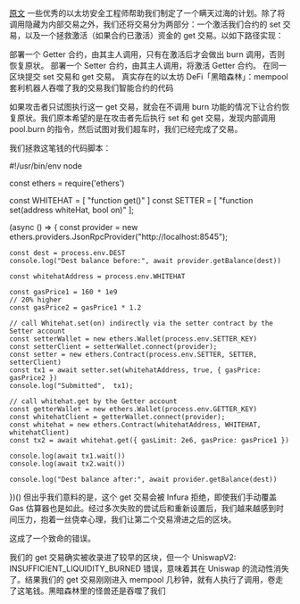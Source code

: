 [原文](https://medium.com/@danrobinson/ethereum-is-a-dark-forest-ecc5f0505dff)
一些优秀的以太坊安全工程师帮助我们制定了一个瞒天过海的计划。除了将调用隐藏为内部交易之外，我们还将交易分为两部分：一个激活我们合约的 set 交易，以及一个拯救激活（如果合约已激活）资金的 get 交易。以如下路径实现：

部署一个 Getter 合约，由其主人调用，只有在激活后才会做出 burn 调用，否则恢复原状。
部署一个 Setter 合约，由其主人调用，将激活 Getter 合约。
在同一区块提交 set 交易和 get 交易。
真实存在的以太坊 DeFi「黑暗森林」：mempool 套利机器人吞噬了我的交易我们智能合约的代码

如果攻击者只试图执行这一 get 交易，就会在不调用 burn 功能的情况下让合约恢复原状。我们原本希望的是在攻击者先后执行 set 和 get 交易，发现内部调用 pool.burn 的指令，然后试图对我们超车时，我们已经完成了交易。

我们拯救这笔钱的代码脚本：

#!/usr/bin/env node

const ethers = require('ethers')

const WHITEHAT = [
    "function get()"
]
const SETTER = [
    "function set(address whiteHat, bool on)"
];

(async () => {
    const provider = new ethers.providers.JsonRpcProvider("http://localhost:8545");

    const dest = process.env.DEST
    console.log("Dest balance before:", await provider.getBalance(dest))

    const whitehatAddress = process.env.WHITEHAT

    const gasPrice1 = 160 * 1e9
    // 20% higher
    const gasPrice2 = gasPrice1 * 1.2

    // call Whitehat.set(on) indirectly via the setter contract by the Setter account
    const setterWallet = new ethers.Wallet(process.env.SETTER_KEY)
    const setterClient = setterWallet.connect(provider);
    const setter = new ethers.Contract(process.env.SETTER, SETTER, setterClient)
    const tx1 = await setter.set(whitehatAddress, true, { gasPrice: gasPrice2 })
    console.log("Submitted",  tx1);

    // call whitehat.get by the Getter account
    const getterWallet = new ethers.Wallet(process.env.GETTER_KEY)
    const whitehatClient = getterWallet.connect(provider);
    const whitehat = new ethers.Contract(whitehatAddress, WHITEHAT, whitehatClient)
    const tx2 = await whitehat.get({ gasLimit: 2e6, gasPrice: gasPrice1 })

    console.log(await tx1.wait())
    console.log(await tx2.wait())

    console.log("Dest balance after:", await provider.getBalance(dest))
})()
但出乎我们意料的是，这个 get 交易会被 Infura 拒绝，即使我们手动覆盖 Gas 估算器也是如此。经过多次失败的尝试后和重新设置后，我们越来越感到时间压力，抱着一丝侥幸心理，我们让第二个交易滑进之后的区块。

这成了一个致命的错误。

我们的 get 交易确实被收录进了较早的区块，但一个 UniswapV2: INSUFFICIENT_LIQUIDITY_BURNED 错误，意味着其在 Uniswap 的流动性消失了。结果我们的 get 交易刚刚进入 mempool 几秒钟，就有人执行了调用，卷走了这笔钱。黑暗森林里的怪兽还是吞噬了我们
